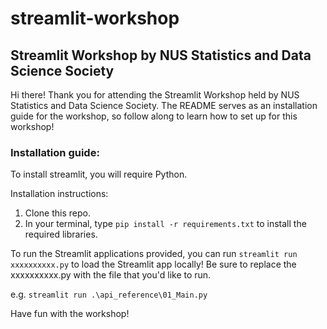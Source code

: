 # streamlit-workshop

## Streamlit Workshop by NUS Statistics and Data Science Society 

Hi there! Thank you for attending the Streamlit Workshop held by NUS Statistics and Data Science Society. The README serves as an installation guide for the workshop, so follow along to learn how to set up for this workshop! 

### Installation guide:
To install streamlit, you will require Python.

Installation instructions: 
1. Clone this repo.
2. In your terminal, type `pip install -r requirements.txt` to install the required libraries. 

To run the Streamlit applications provided, you can run `streamlit run xxxxxxxxxx.py` to load the Streamlit app locally! Be sure to replace the xxxxxxxxxx.py with the file that you'd like to run.

e.g. `streamlit run .\api_reference\01_Main.py`

Have fun with the workshop!